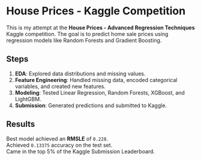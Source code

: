 # House Prices - Kaggle Competition

This is my attempt at the **House Prices - Advanced Regression Techniques** Kaggle competition. The goal is to predict home sale prices using regression models like Random Forests and Gradient Boosting.

## Steps
1. **EDA**: Explored data distributions and missing values.
2. **Feature Engineering**: Handled missing data, encoded categorical variables, and created new features.
3. **Modeling**: Tested Linear Regression, Random Forests, XGBoost, and LightGBM.
4. **Submission**: Generated predictions and submitted to Kaggle.

## Results
Best model achieved an **RMSLE** of `0.228`.  
Achieved `0.13375` accuracy on the test set.  
Came in the top 5% of the Kaggle Submission Leaderboard.
